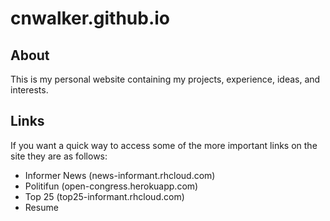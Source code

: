 # cnwalker.github.io

## About
This is my personal website containing my projects, experience, ideas, and interests.

## Links
If you want a quick way to access some of the more important links on the site they are as follows:

- Informer News (news-informant.rhcloud.com)
- Politifun (open-congress.herokuapp.com)
- Top 25 (top25-informant.rhcloud.com)
- Resume
